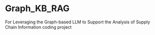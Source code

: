 # Graph_KB_RAG
For Leveraging the Graph-based LLM to Support the Analysis of Supply Chain Information coding project
